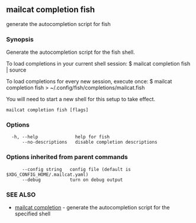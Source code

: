 ## mailcat completion fish

generate the autocompletion script for fish

### Synopsis


Generate the autocompletion script for the fish shell.

To load completions in your current shell session:
$ mailcat completion fish | source

To load completions for every new session, execute once:
$ mailcat completion fish > ~/.config/fish/completions/mailcat.fish

You will need to start a new shell for this setup to take effect.


```
mailcat completion fish [flags]
```

### Options

```
  -h, --help              help for fish
      --no-descriptions   disable completion descriptions
```

### Options inherited from parent commands

```
      --config string   config file (default is $XDG_CONFIG_HOME/.mailcat.yaml)
      --debug           turn on debug output
```

### SEE ALSO

* [mailcat completion](mailcat_completion.md)	 - generate the autocompletion script for the specified shell

